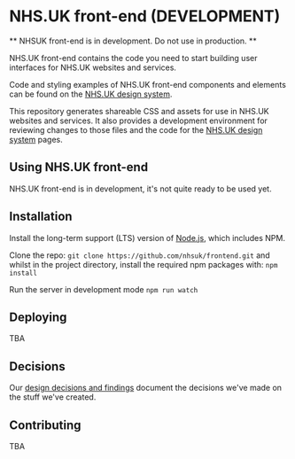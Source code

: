 # NHS.UK front-end (DEVELOPMENT)

** NHSUK front-end is in development. Do not use in production. **

NHS.UK front-end contains the code you need to start building user interfaces for NHS.UK websites and services.

Code and styling examples of NHS.UK front-end components and elements can be found on the <a href="https://nhsuk-redesign.azurewebsites.net">NHS.UK design system</a>.

This repository generates shareable CSS and assets for use in NHS.UK websites and services. It also provides a development environment for reviewing changes to those files and the code for the <a href="https://nhsuk-redesign.azurewebsites.net">NHS.UK design system</a> pages.

## Using NHS.UK front-end

NHS.UK front-end is in development, it's not quite ready to be used yet.

## Installation

Install the long-term support (LTS) version of <a href="https://nodejs.org/en/">Node.js</a>, which includes NPM.

Clone the repo: `git clone https://github.com/nhsuk/frontend.git` and whilst in the project directory, install the required npm packages with: `npm install`

Run the server in development mode `npm run watch` 

## Deploying

TBA

## Decisions

Our <a href="https://nhsuk-redesign.azurewebsites.net/decisions">design decisions and findings</a> document the decisions we've made on the stuff we've created.

## Contributing

TBA



